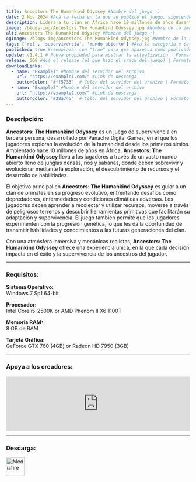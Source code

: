 ```yaml
---
title: Ancestors The Humankind Odyssey #Nombre del juego :)
date: 2 Nov 2024 #Acá la fecha en la que se publicó el juego, siguiendo este formato: Dia "30", Mes "Oct", Año "2024" = como debe quedar: 30 Oct 2024
description: Lidera a tu clan en África hace 10 millones de años durante los albores de la humanidad mientras exploras, expandes y evolucionas para sobrevivir en Ancestors The Humankind Odyssey. #Acá una mini descripción del juego
image: /blogs-img/Ancestors The Humankind Odyssey.jpg #Nombre de la imagen, por lo general es exactamente el mismo nombre que el juego excluyendo lo ":" (Dos puntos)
alt: Ancestors The Humankind Odyssey #Nombre del juego :)
ogImage: /blogs-img/Ancestors The Humankind Odyssey.jpg #Nombre de la imagen, por lo general es exactamente el mismo nombre que el juego excluyendo lo ":" (Dos puntos)
tags: ['rol', 'supervivencia', 'mundo abierto'] #Acá la categoría o categorías del juego, si es más de una se coloca en este formato: ['categoría1', 'categoría2']
published: true #reemplazar con "true" para que aparezca como publicado
update: v1.4.1 # Nueva propiedad para mostrar la actualización | Formato: v1.0.0
release: GOG #Acá el release (el que hizo el crack del juego) | Formato: Nicolhetti
downloadLinks:
  - name: "Example1" #Nombre del servidor del archivo
    url: "https://example1.com/" #Link de descarga
    buttonColor: "#ff5733"  # Color del servidor del archivo | Formato hexadecimal | MediaFire: #0171F0 | Buzzheavier: #FF6600 |
  - name: "Example2" #Nombre del servidor del archivo
    url: "https://example2.com/" #Link de descarga
    buttonColor: "#28a745"  # Color del servidor del archivo | Formato hexadecimal | MediaFire: #0171F0 | Buzzheavier: #FF6600 |
---
```


<!--En VSCode seleccionando una palabra, por ejemplo: "Ancestors The Humankind Odyssey" y apretando Ctrl+F2 se seleccionan todas las palabras iguales-->

### Descripción:
**Ancestors: The Humankind Odyssey** es un juego de supervivencia en tercera persona, desarrollado por Panache Digital Games, en el que los jugadores exploran la evolución de la humanidad desde los primeros simios. Ambientado hace 10 millones de años en África, **Ancestors: The Humankind Odyssey** lleva a los jugadores a través de un vasto mundo abierto lleno de junglas densas, ríos y sabanas, donde deben sobrevivir y evolucionar mediante la exploración, el descubrimiento de recursos y el desarrollo de habilidades.

El objetivo principal en **Ancestors: The Humankind Odyssey** es guiar a un clan de primates en su progreso evolutivo, enfrentando desafíos como depredadores, enfermedades y condiciones climáticas adversas. Los jugadores deben aprender a recolectar y utilizar recursos, moverse a través de peligrosos terrenos y descubrir herramientas primitivas que facilitarán su adaptación y supervivencia. El juego también permite que los jugadores experimenten con la progresión genética, lo que les da la oportunidad de transmitir habilidades y conocimientos a las futuras generaciones del clan.

Con una atmósfera inmersiva y mecánicas realistas, **Ancestors: The Humankind Odyssey** ofrece una experiencia única, en la que cada decisión impacta en el éxito y la supervivencia de los ancestros del jugador.

<!--Prompt para Chat-GPT: Hazme una descripción para el juego "Ancestors The Humankind Odyssey" y cada que menciones "Ancestors The Humankind Odyssey" ponlo en negrita -->

---

### Requisitos:
**Sistema Operativo:**  
Windows 7 Sp1 64-bit

**Procesador:**  
Intel Core i5-2500K or AMD Phenom II X6 1100T

**Memoria RAM:**  
8 GB de RAM

**Tarjeta Gráfica:**  
GeForce GTX 760 (4GB) or Radeon HD 7950 (3GB)

<!--Si falta o sobra un requisito se quita o se agrega manteniendo el mismo formato-->

---

### Apoya a los creadores:
<iframe src="https://store.steampowered.com/widget/536270/" frameborder="0" style="background-color: transparent; width: 100% !important; aspect-ratio: 646 / 190;"></iframe>

<!--Reemplazar los numeros (AppID) del juego (en este caso 2668510) por el numero (AppID) correspondiente con el juego a publicar-->
<!--El AppID se encuentra en la URL del Juego en Steam-->

---

### Descarga:

[<img src="https://gist.github.com/cxmeel/0dbc95191f239b631c3874f4ccf114e2/raw/download.svg" alt="Mediafire" height="50" />](https://www.mediafire.com/file/sgvoouz22crep7s/AncestorsTHO.zip/file)

<!-- # se debe reemplazar por el link de descarga-->

<!--NOMBRE-DEL-SERVICIO se debe reemplazar por el servicio donde está subido el juego-->